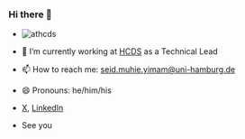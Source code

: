 ### Hi there 👋

- ![athcds](https://github.com/seyyaw/seyyaw/assets/1056051/d37e1c49-3f1a-4552-8ab7-ce0b7ea3707b)

- 🔭 I’m currently working at [HCDS](https://www.hcds.uni-hamburg.de/en/hcds/head-hcds/yimam.html) as a Technical Lead
- 📫 How to reach me: seid.muhie.yimam@uni-hamburg.de
- 😄 Pronouns: he/him/his
- [X](https://twitter.com/seyyaw), [LinkedIn](https://www.linkedin.com/in/seyaw/)
- See you
<!--
**seyyaw/seyyaw** is a ✨ _special_ ✨ repository because its `README.md` (this file) appears on your GitHub profile.

Here are some ideas to get you started:

- 🔭 I’m currently working on ...
- 🌱 I’m currently learning ...
- 👯 I’m looking to collaborate on ...
- 🤔 I’m looking for help with ...
- 💬 Ask me about ...
- 📫 How to reach me: ...
- 😄 Pronouns: ...
- ⚡ Fun fact: ...
-->
